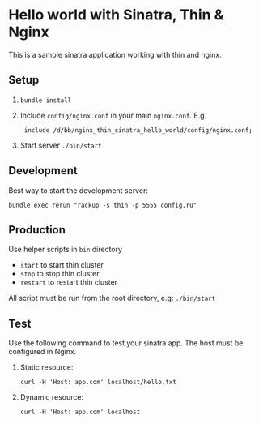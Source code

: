 # Hello world with Sinatra, Thin & Nginx

This is a sample sinatra application working with thin and nginx.

## Setup

1. ````bundle install````
2. Include ````config/nginx.conf```` in your main ````nginx.conf````. E.g.

        include /d/bb/nginx_thin_sinatra_hello_world/config/nginx.conf;

3. Start server ````./bin/start````

## Development
Best way to start the development server:

    bundle exec rerun "rackup -s thin -p 5555 config.ru"

## Production
Use helper scripts in ````bin```` directory

*  ````start```` to start thin cluster
*  ````stop```` to stop thin cluster
*  ````restart```` to restart thin cluster

All script must be run from the root directory, e.g: ````./bin/start````

## Test

Use the following command to test your sinatra app. The host must 
be configured in Nginx.

1. Static resource:

    ````curl -H 'Host: app.com' localhost/hello.txt````

2. Dynamic resource:

    ````curl -H 'Host: app.com' localhost````
